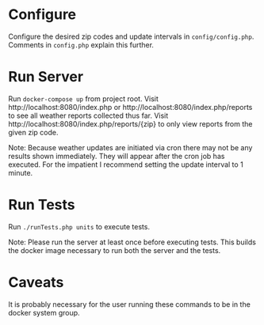 # Configure

Configure the desired zip codes and update intervals in `config/config.php`.
Comments in `config.php` explain this further.

# Run Server

Run `docker-compose up` from project root. Visit http://localhost:8080/index.php
or http://localhost:8080/index.php/reports to see all weather reports collected
thus far. Visit http://localhost:8080/index.php/reports/{zip} to only view
reports from the given zip code.

Note: Because weather updates are initiated via cron there may not be any results
shown immediately. They will appear after the cron job has executed. For the
impatient I recommend setting the update interval to 1 minute.

# Run Tests

Run `./runTests.php units` to execute tests.

Note: Please run the server at least once before executing tests.
This builds the docker image necessary to run both the server and the tests.

# Caveats

It is probably necessary for the user running these commands to be in the docker
system group.
